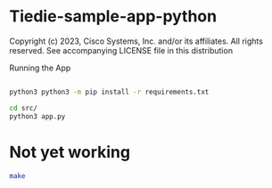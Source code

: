 # Tiedie-sample-app-python

Copyright (c) 2023, Cisco Systems, Inc. and/or its affiliates.
All rights reserved.
See accompanying LICENSE file in this distribution

Running the App
```bash

python3 python3 -m pip install -r requirements.txt

cd src/
python3 app.py
```

# Not yet working
```bash
make
```
